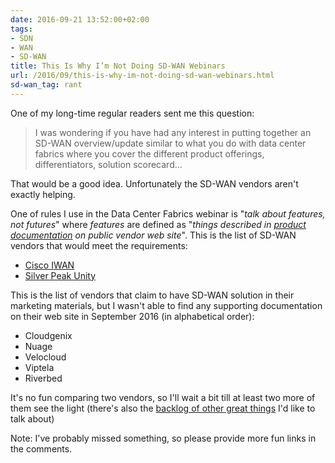```yaml
---
date: 2016-09-21 13:52:00+02:00
tags:
- SDN
- WAN
- SD-WAN
title: This Is Why I’m Not Doing SD-WAN Webinars
url: /2016/09/this-is-why-im-not-doing-sd-wan-webinars.html
sd-wan_tag: rant
---
```

One of my long-time regular readers sent me this question:

> I was wondering if you have had any interest in putting together an SD-WAN overview/update similar to what you do with data center fabrics where you cover the different product offerings, differentiators, solution scorecard...

That would be a good idea. Unfortunately the SD-WAN vendors aren't exactly helping.
<!--more-->
One of rules I use in the Data Center Fabrics webinar is "*talk about features, not futures*" where *features* are defined as "*things described in* [*product documentation*](http://blog.ipspace.net/2015/10/we-need-product-documentation-not-just.html) *on public vendor web site*". This is the list of SD-WAN vendors that would meet the requirements:

-   [Cisco IWAN](http://www.cisco.com/c/dam/en/us/td/docs/solutions/CVD/Feb2016/CVD-IWANDesignGuide-FEB16.pdf)
-   [Silver Peak Unity](https://www.silver-peak.com/support/user-documentation)

This is the list of vendors that claim to have SD-WAN solution in their marketing materials, but I wasn't able to find any supporting documentation on their web site in September 2016 (in alphabetical order):

-   Cloudgenix
-   Nuage
-   Velocloud
-   Viptela
-   Riverbed

It's no fun comparing two vendors, so I'll wait a bit till at least two more of them see the light (there's also the [backlog of other great things](https://trello.com/b/9LhRHSsv/ipspace-net-webinar-development) I'd like to talk about)

Note: I've probably missed something, so please provide more fun links in the comments.
